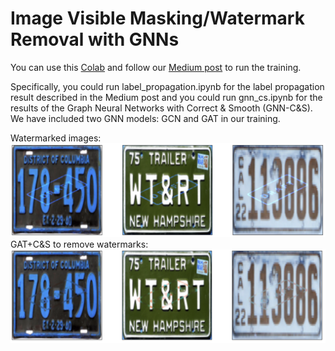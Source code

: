 # Image Visible Masking/Watermark Removal with GNNs

You can use this [Colab](https://colab.research.google.com/drive/1WeMF0gEdSPrYvNwOBdFufBO_vOZvWaLJ?usp=sharing) 
and follow our [Medium post](https://medium.com/@sluo3/8fbb9747df08) to run the training.

Specifically, you could run label_propagation.ipynb for the label propagation result described in the Medium post and you could 
run gnn_cs.ipynb for the results of the Graph Neural Networks with Correct & Smooth (GNN-C&S). We have included two GNN models: GCN and GAT in our training.

Watermarked images:
![Drag Racing](gnncs.png)
GAT+C&S to remove watermarks:
![Drag Racing](test.png)
